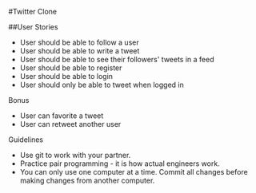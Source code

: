 #Twitter Clone

##User Stories

* User should be able to follow a user
* User should be able to write a tweet
* User should be able to see their followers' tweets in a feed
* User should be able to register
* User should be able to login
* User should only be able to tweet when logged in

Bonus

* User can favorite a tweet
* User can retweet another user

Guidelines

* Use git to work with your partner.
* Practice pair programming - it is how actual engineers work.
* You can only use one computer at a time. Commit all changes before making changes from another computer.

